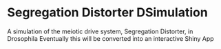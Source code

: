 # Segregation Distorter DSimulation

A simulation of the meiotic drive system, Segregation Distorter, in Drosophila
Eventually this will be converted into an interactive Shiny App
